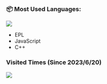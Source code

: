 ### 📦 Most Used Languages:
<img src="https://skillicons.dev/icons?i=cpp,js">

- EPL
- JavaScript
- C++

### Visited Times (Since 2023/6/20)
![](https://count.getloli.com/get/@:OrigamiGamer?theme=rule34)

<!--
**OrigamiGamer/OrigamiGamer** is a ✨ _special_ ✨ repository because its `README.md` (this file) appears on your GitHub profile.

Here are some ideas to get you started:

- 🔭 I’m currently working on ...
- 🌱 I’m currently learning ...
- 👯 I’m looking to collaborate on ...
- 🤔 I’m looking for help with ...
- 💬 Ask me about ...
- 📫 How to reach me: ...
- 😄 Pronouns: ...
- ⚡ Fun fact: ...
-->
